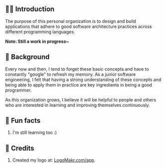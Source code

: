 ## 🙋‍♀️ Introduction

The purpose of this personal organization is to design and build applications that adhere to good software architecture practices across different programming languages.

**Note: Still a work in progress~**

## 👩‍ Background
Every now and then, I tend to forget these basic concepts and have to constantly "google" to refresh my memory. As a
junior software engineering, I felt that having a strong understanding of these concepts and being able to apply them in practice are key ingredients in being a good programmer.

As this organization grows, I believe it will be helpful to people and others who are interested in learning and improving themselves continuously.

## 🍿 Fun facts 
1. I'm still learning too :)


## 🌈 Credits
1. Created my logo at: [LogoMakr.com/app](https://logomakr.com/).

<!--
**Here are some ideas to get you started:**

🙋‍♀️ A short introduction - what is your organization all about?
🌈 Contribution guidelines - how can the community get involved?
👩‍💻 Useful resources - where can the community find your docs? Is there anything else the community should know?
🍿 Fun facts - what does your team eat for breakfast?
🧙 Remember, you can do mighty things with the power of [Markdown](https://docs.github.com/github/writing-on-github/getting-started-with-writing-and-formatting-on-github/basic-writing-and-formatting-syntax)
-->

